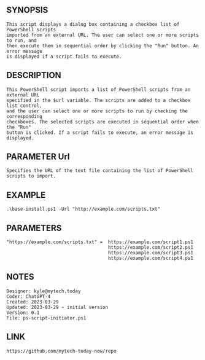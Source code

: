 
## SYNOPSIS
    This script displays a dialog box containing a checkbox list of PowerShell scripts 
    imported from an external URL. The user can select one or more scripts to run, and 
    then execute them in sequential order by clicking the "Run" button. An error message 
    is displayed if a script fails to execute. 

## DESCRIPTION
    This PowerShell script imports a list of PowerShell scripts from an external URL 
    specified in the $url variable. The scripts are added to a checkbox list control, 
    and the user can select one or more scripts to run by checking the corresponding 
    checkboxes. The selected scripts are executed in sequential order when the "Run" 
    button is clicked. If a script fails to execute, an error message is displayed.

## PARAMETER Url
    Specifies the URL of the text file containing the list of PowerShell scripts to import.

## EXAMPLE
    .\base-install.ps1 -Url "http://example.com/scripts.txt"

## PARAMETERS
    "https://example.com/scripts.txt" =  https://example.com/script1.ps1
                                         https://example.com/script2.ps1
                                         https://example.com/script3.ps1
                                         https://example.com/script4.ps1

## NOTES
    Designer: kyle@mytech.today
    Coder: ChatGPT-4
    Created: 2023-03-29
    Updated: 2023-03-29 - initial version
    Version: 0.1
    File: ps-script-initiator.ps1

## LINK
    https://github.com/mytech-today-now/repo
